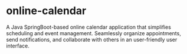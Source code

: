 # online-calendar
A Java SpringBoot-based online calendar application that simplifies scheduling and event management. Seamlessly organize appointments, send notifications, and collaborate with others in an user-friendly user interface.
